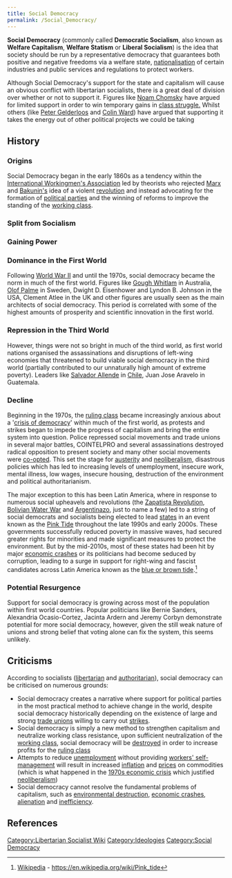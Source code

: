 ```yaml
---
title: Social Democracy
permalink: /Social_Democracy/
---
```


**Social Democracy** (commonly called **Democratic Socialism**, also
known as **Welfare Capitalism**, **Welfare Statism** or **Liberal
Socialism**) is the idea that society should be run by a representative
democracy that guarantees both positive and negative freedoms via a
welfare state, [nationalisation](nationalisation "wikilink") of certain
industries and public services and regulations to protect workers.

Although Social Democracy's support for the state and capitalism will
cause an obvious conflict with libertarian socialists, there is a great
deal of division over whether or not to support it. Figures like [Noam
Chomsky](Noam_Chomsky "wikilink") have argued for limited support in
order to win temporary gains in [class
struggle.](Class_Struggle "wikilink") Whilst others (like [Peter
Gelderloos](Peter_Gelderloos "wikilink") and [Colin
Ward](Colin_Ward "wikilink")) have argued that supporting it takes the
energy out of other political projects we could be taking

## History

### Origins

Social Democracy began in the early 1860s as a tendency within the
[International Workingmen's
Association](International_Workingmen's_Association "wikilink") led by
theorists who rejected [Marx](Karl_Marx "wikilink") and
[Bakunin's](Mikhail_Bakunin "wikilink") idea of a violent
[revolution](revolution "wikilink") and instead advocating for the
formation of [political parties](Political_Party "wikilink") and the
winning of reforms to improve the standing of the [working
class](Working_Class "wikilink").

### Split from Socialism

### Gaining Power

### Dominance in the First World

Following [World War II](World_War_II "wikilink") and until the 1970s,
social democracy became the norm in much of the first world. Figures
like [Gough Whitlam](Gough_Whitlam "wikilink") in Australia, [Olof
Palme](Olof_Palme "wikilink") in Sweden, Dwight D. Eisenhower and Lyndon
B. Johnson in the USA, Clement Atlee in the UK and other figures are
usually seen as the main architects of social democracy. This period is
correlated with some of the highest amounts of prosperity and scientific
innovation in the first world.

### Repression in the Third World

However, things were not so bright in much of the third world, as first
world nations organised the assassinations and disruptions of left-wing
economies that threatened to build viable social democracy in the third
world (partially contributed to our unnaturally high amount of extreme
poverty). Leaders like [Salvador Allende](Salvador_Allende "wikilink")
in [Chile](Chile "wikilink"), Juan Jose Aravelo in Guatemala.

### Decline

Beginning in the 1970s, the [ruling class](Ruling_Class "wikilink")
became increasingly anxious about a '[crisis of
democracy](Crisis_of_Democracy "wikilink")' within much of the first
world, as protests and strikes began to impede the progress of
capitalism and bring the entire system into question. Police repressed
social movements and trade unions in several major battles, COINTELPRO
and several assassinations destroyed radical opposition to present
society and many other social movements were
[co-opted](Co-optation "wikilink"). This set the stage for
[austerity](austerity "wikilink") and
[neoliberalism](neoliberalism "wikilink"), disastrous policies which has
led to increasing levels of unemployment, insecure work, mental illness,
low wages, insecure housing, destruction of the environment and
political authoritarianism.

The major exception to this has been Latin America, where in response to
numerous social upheavels and revolutions (the [Zapatista
Revolution](Zapatista_Revolution "wikilink"), [Bolivian Water
War](Bolivian_Water_War "wikilink") and
[Argentinazo](Argentinazo "wikilink"), just to name a few) led to a
string of social democrats and socialists being elected to lead
[states](State_(Polity) "wikilink") in an event known as the [Pink
Tide](Pink_Tide "wikilink") throughout the late 1990s and early 2000s.
These governments successfully reduced poverty in massive waves, had
secured greater rights for minorities and made significant measures to
protect the environment. But by the mid-2010s, most of these states had
been hit by major [economic crashes](Capitalist_Crisis "wikilink") or
its politicians had become seduced by corruption, leading to a surge in
support for right-wing and fascist candidates across Latin America known
as the [blue or brown tide](Blue_Tide "wikilink").[^1]

### Potential Resurgence

Support for social democracy is growing across most of the population
within first world countries. Popular politicians like Bernie Sanders,
Alexandria Ocasio-Cortez, Jacinta Ardern and Jeremy Corbyn demonstrate
potential for more social democracy, however, given the still weak
nature of unions and strong belief that voting alone can fix the system,
this seems unlikely.

## Criticisms

According to socialists ([libertarian](Libertarian_Socialism "wikilink")
and [authoritarian](Authoritarian_Socialism "wikilink")), social
democracy can be criticised on numerous grounds:

- Social democracy creates a narrative where support for political
  parties in the most practical method to achieve change in the world,
  despite social democracy historically depending on the existence of
  large and strong [trade unions](Trade_Union "wikilink") willing to
  carry out [strikes](Strike "wikilink").
- Social democracy is simply a new method to strengthen capitalism and
  neutralize working class resistance, upon sufficient neutralization of
  the [working class](Working_Class "wikilink"), social democracy will
  be [destroyed](Austerity "wikilink") in order to increase profits for
  the [ruling class](Ruling_Class "wikilink")
- Attempts to reduce [unemployment](unemployment "wikilink") without
  providing [workers'
  self-management](Workers'_Self-Management "wikilink") will result in
  increased [inflation](inflation "wikilink") and
  [prices](Price "wikilink") on commodities (which is what happened in
  the [1970s economic crisis](1970s_Economic_Crisis "wikilink") which
  justified [neoliberalism](neoliberalism "wikilink"))
- Social democracy cannot resolve the fundamental problems of
  capitalism, such as [environmental destruction](Ecocide "wikilink"),
  [economic crashes](Economic_Crisis "wikilink"),
  [alienation](alienation "wikilink") and
  [inefficiency](Capitalist_Inefficiency "wikilink").

## References

<references />

[Category:Libertarian Socialist
Wiki](Category:Libertarian_Socialist_Wiki "wikilink")
[Category:Ideologies](Category:Ideologies "wikilink") [Category:Social
Democracy](Category:Social_Democracy "wikilink")

[^1]: [Wikipedia](Wikipedia "wikilink") -
    <https://en.wikipedia.org/wiki/Pink_tide>